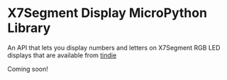# X7Segment Display MicroPython Library
An API that lets you display numbers and letters on X7Segment RGB LED displays that are available from [tindie](https://www.tindie.com/products/16900/)

Coming soon!



